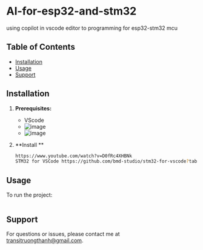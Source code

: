 # AI-for-esp32-and-stm32
using copilot in vscode editor to programming for esp32-stm32 mcu 
## Table of Contents

*   [Installation](#installation)
*   [Usage](#usage)
*   [Support](#Support)
## Installation

1.  **Prerequisites:**
    *   VScode 
    *   ![image](https://github.com/user-attachments/assets/9ad8d0c4-e846-42c1-a7e0-6ea7ff1dc574)
    *   ![image](https://github.com/user-attachments/assets/e4a9de26-84b5-438a-9cd2-569985747e68)

2.  **Install **

    ```bash
    https://www.youtube.com/watch?v=D0fRc4XHBNk
    STM32 for VSCode https://github.com/bmd-studio/stm32-for-vscode?tab=readme-ov-file
    ```
## Usage

To run the project:

```bash
```

## Support

For questions or issues, please contact me at transitruongthanh@gmail.com.  
